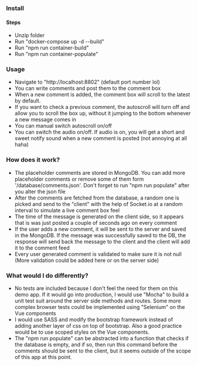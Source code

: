 ### Install


#### Steps

- Unzip folder
- Run "docker-compose up -d --build"
- Run "npm run container-build"
- Run "npm run container-populate"


### Usage

- Navigate to "http://localhost:8802" (default port number lol)
- You can write comments and post them to the comment box
- When a new comment is added, the comment box will scroll to the latest by default.
- If you want to check a previous comment, the autoscroll will turn off and allow you to scroll the box up, without it jumping to the bottom whenever a new message comes in
- You can manual switch autoscroll on/off
- You can switch the audio on/off. If audio is on, you will get a short and sweet notify sound when a new comment is posted (not annoying at all haha)


### How does it work?

- The placeholder comments are stored in MongoDB. You can add more placeholder comments or remove some of them form '/database/comments.json'. Don't forget to run "npm run populate" after you alter the json file
- After the comments are fetched from the database, a random one is picked and send to the "client" with the help of Socket.io at a random interval to simulate a live comment box feel
- The time of the message is generated on the client side, so it appears that is was just posted a couple of seconds ago on every comment
- If the user adds a new comment, it will be sent to the server and saved in the MongoDB. If the message was successfully saved to the DB, the response will send back the message to the client and the client will add it to the comment feed
- Every user generated comment is validated to make sure it is not null (More validation could be added here or on the server side)


### What would I do differently?

- No tests are included because I don't feel the need for them on this demo app. If it would go into production, I would use "Mocha" to build a unit test suit around the server side methods and routes. Some more complex browser tests could be implemented using "Selenium" on the Vue components
- I would use SASS and modify the bootstrap framework instead of adding another layer of css on top of bootstrap. Also a good practice would be to use scoped styles on the Vue components.
- The "npm run populate" can be abstracted into a function that checks if the database is empty, and if so, then run this command before the comments should be sent to the client, but it seems outside of the scope of this app at this point.
